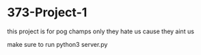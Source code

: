 # 373-Project-1
this project is for pog champs only 
they hate us cause they aint us 

make sure to run python3 server.py
